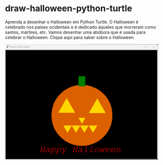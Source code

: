 # draw-halloween-python-turtle

Aprenda a desenhar o Halloween em Python Turtle. O Halloween é celebrado nos países ocidentais e é dedicado àqueles que morreram como santos, mártires, etc. Vamos desenhar uma abóbora que é usada para celebrar o Halloween. Clique aqui para saber sobre o Halloween.

![Imagem gerada](img/resultado.png)

